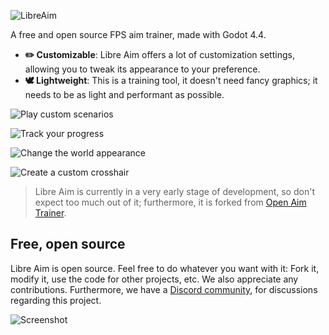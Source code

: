 ![LibreAim](https://img.itch.zone/aW1nLzE3MTA3NTQzLnBuZw==/original/8acskw.png)

A free and open source FPS aim trainer, made with Godot 4.4.

- **✏️ Customizable**: Libre Aim offers a lot of customization settings, allowing you to tweak its appearance to your preference.
- **🕊️ Lightweight**: This is a training tool, it doesn't need fancy graphics; it needs to be as light and performant as possible.

![Play custom scenarios](https://img.itch.zone/aW1nLzE3MTA3NDk1LmdpZg==/original/R9oMNM.gif)

![Track your progress](https://img.itch.zone/aW1nLzE3MTA3Nzc0LnBuZw==/original/250RkK.png)

![Change the world appearance](https://img.itch.zone/aW1nLzE3MTA3NDY2LnBuZw==/original/pIIvv9.png)

![Create a custom crosshair](https://img.itch.zone/aW1nLzE3MTA3ODAxLnBuZw==/original/4EPxXR.png)

> Libre Aim is currently in a very early stage of development, so don't expect too much out of it; furthermore, it is forked from [Open Aim Trainer](https://github.com/erkkon/OpenAimTrainer).

## Free, open source
Libre Aim is open source. Feel free to do whatever you want with it: Fork it, modify it, use the code for other projects, etc. We also appreciate any contributions.
Furthermore, we have a [Discord community](https://discord.com/invite/u2Hm8sMagF), for discussions regarding this project.

![Screenshot](https://img.itch.zone/aW1nLzE3MTA3NjMyLmpwZw==/original/OJpGqx.jpg)
